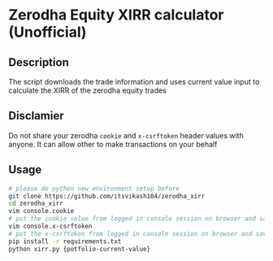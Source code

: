 # Zerodha Equity XIRR calculator (Unofficial)

## Description
The script downloads the trade information and uses current value input to calculate the XIRR of the 
zerodha equity trades

## Disclamier
Do not share your zerodha `cookie` and `x-csrftoken` header values with anyone. It can allow other to make transactions on your behalf

## Usage
```bash
# please do python new environment setup before
git clone https://github.com/itsvikash104/zerodha_xirr
cd zerodha_xirr
vim console.cookie
# put the cookie value from logged in console session on browser and save
vim console.x-csrftoken
# put the x-csrftoken from logged in console session on browser and save
pip install -r requirements.txt
python xirr.py {potfolio-current-value}
```